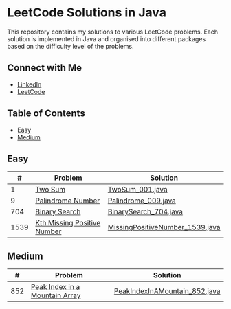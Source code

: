 # LeetCode Solutions in Java

This repository contains my solutions to various LeetCode problems. Each solution is implemented in Java and organised into different packages based on the difficulty level of the problems.

## Connect with Me

- [LinkedIn](https://www.linkedin.com/in/sydur-rahman/)
- [LeetCode](https://leetcode.com/sydurrahman/)

## Table of Contents

- [Easy](#easy)
- [Medium](#medium)

## Easy

| # | Problem | Solution |
|---|---------|----------|
| 1 | [Two Sum](https://leetcode.com/problems/two-sum/) | [TwoSum_001.java](src/com/leetcode/easy/TwoSum_001.java) |
| 9 | [Palindrome Number](https://leetcode.com/problems/palindrome-number/) | [Palindrome_009.java](src/com/leetcode/easy/Palindrome_009.java) |
| 704 | [Binary Search](https://leetcode.com/problems/binary-search/) | [BinarySearch_704.java](src/com/leetcode/easy/BinarySearch_704.java) |
| 1539 | [Kth Missing Positive Number](https://leetcode.com/problems/kth-missing-positive-number/) | [MissingPositiveNumber_1539.java](src/com/leetcode/easy/MissingPositiveNumber_1539.java) |

## Medium

| # | Problem | Solution |
|---|---------|----------|
| 852 | [Peak Index in a Mountain Array](https://leetcode.com/problems/peak-index-in-a-mountain-array/) | [PeakIndexInAMountain_852.java](src/com/leetcode/medium/PeakIndexInAMountain_852.java) |
